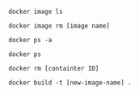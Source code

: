 `docker image ls`

`docker image rm [image name]`

`docker ps -a`

`docker ps `

`docker rm [containter ID]`

```
docker build -t [new-image-name] .
```

